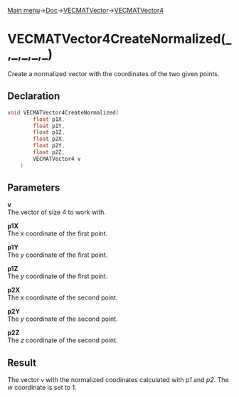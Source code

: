 [Main menu](../../../../Readme.md)->[Doc](../../../VECMATKit.md)->[VECMATVector](../../VECMATVector.md)->[VECMATVector4](../../VECMATVector4.md)

# VECMATVector4CreateNormalized(\_,\_,\_,\_,\_)
Create a normalized vector with the coordinates of the two given points.

## **Declaration**
```C
void VECMATVector4CreateNormalized(
        float p1X,
        float p1Y,
        float p1Z,
        float p2X,
        float p2Y,
        float p2Z,
        VECMATVector4 v
    )
```


## **Parameters**
**v**  
The vector of size 4 to work with.

**p1X**  
The _x_ coordinate of the first point.

**p1Y**  
The _y_ coordinate of the first point.

**p1Z**  
The _y_ coordinate of the first point.

**p2X**  
The _x_ coordinate of the second point.

**p2Y**  
The _y_ coordinate of the second point.

**p2Z**  
The _z_ coordinate of the second point.

## **Result**
The vector `v` with the normalized coodinates calculated with _p1_ and _p2_. The _w_ coordinate is set to 1.
